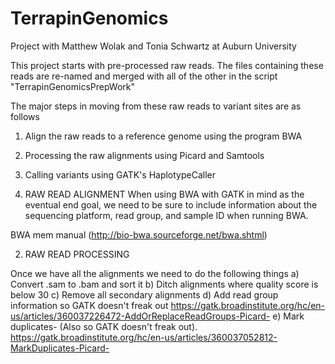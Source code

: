 # TerrapinGenomics
Project with Matthew Wolak and Tonia Schwartz at Auburn University

This project starts with pre-processed raw reads. The files containing these reads are re-named and merged with all of the other in the script "TerrapinGenomicsPrepWork"

The major steps in moving from these raw reads to variant sites are as follows
1) Align the raw reads to a reference genome using the program BWA
2) Processing the raw alignments using Picard and Samtools
3) Calling variants using GATK's HaplotypeCaller



1) RAW READ ALIGNMENT
When using BWA with GATK in mind as the eventual end goal, we need to be sure to include information about the sequencing platform, read group, and sample ID when running BWA.

BWA mem manual (http://bio-bwa.sourceforge.net/bwa.shtml)

2) RAW READ PROCESSING

Once we have all the alignments we need to do the following things
a) Convert .sam to .bam and sort it 
b) Ditch alignments where quality score is below 30
c) Remove all secondary alignments
d) Add read group information so GATK doesn't freak out https://gatk.broadinstitute.org/hc/en-us/articles/360037226472-AddOrReplaceReadGroups-Picard-
e) Mark duplicates- (Also so GATK doesn't freak out). https://gatk.broadinstitute.org/hc/en-us/articles/360037052812-MarkDuplicates-Picard-


